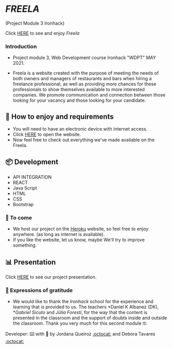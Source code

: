 # *FREELA*

(Project Module 3 Ironhack)

 Click [HERE](https://freela-app.herokuapp.com/) to see and enjoy *Freela*

### Introduction

* Project module 3, Web Development course Ironhack "WDPT" MAY 2021.
    
* Freela is a website created with the purpose of meeting the needs of both owners and managers of restaurants and bars when hiring a freelance professional, as well as providing more chances for these professionals to show themselves available to more interested companies. We promote communication and connection between those looking for your vacancy and those looking for your candidate.

## 🚀 How to enjoy and requirements

* You will need to have an electronic device with internet access.
* Click [HERE](https://freela-app.herokuapp.com/) to open the website.
* Now feel free to check out everything we've made available on the Freela.

## 📦 Development

* API INTEGRATION
* REACT 
* Java Script
* HTML
* CSS
* Bootstrap

### 📌 To come

* We host our project on the [Heroku](https://www.heroku.com/) website, so feel free to enjoy anywhere. (as long as internet is available).
* If you like the website, let us know, maybe We'll try to improve something.

## 📊 Presentation

Click [HERE](https://slides.com/deboraaguiartavares/freela-english-presentation/fullscreen) to see our project presentation.

### 🎁 Expressions of gratitude 

* We would like to thank the *Ironhack* school for the experience and learning that is provided to us.
The teachers *Daniel K Albanez (DK), **Gabriel Sicuto* and *Júlia Foresti*, for the way that the content is presented in the classroom and the support of doubts inside and outside the classroom.
Thank you very much for this second module 🤓.

Developer: ⌨️ with 💜 by Jordana Queiroz  [:octocat:](https://github.com/jordanavq)  and Debora Tavares  [:octocat:](https://github.com/DeAT1995)